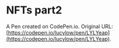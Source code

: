 # NFTs part2

A Pen created on CodePen.io. Original URL: [https://codepen.io/lucylow/pen/LYLYeap](https://codepen.io/lucylow/pen/LYLYeap).


